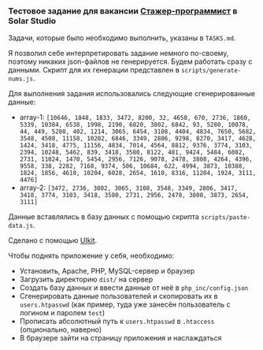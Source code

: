 ### Тестовое задание для вакансии [Стажер-программист](https://perm.hh.ru/vacancy/34874664) в Solar Studio

Задачи, которые было необходимо выполнить, указаны в `TASKS.md`.

Я позволил себе интерпретировать задание немного по-своему, поэтому никаких json-файлов не генерируется. Будем работать сразу с данными. Скрипт для их генерации представлен в `scripts/generate-nums.js`.

Для выполнения задания использовались следующие сгенерированные данные:

* array-1: `[10646, 1848, 1833, 3472, 8200, 32, 4658, 670, 2736, 1860, 5339, 10384, 6538, 1998, 2190, 6820, 3802, 6842, 93, 5280, 10078, 44, 449, 5280, 402, 1214, 3065, 6454, 3108, 4404, 4834, 7650, 5682, 3548, 4508, 11158, 10202, 6846, 3349, 2806, 9298, 8270, 3417, 4628, 1424, 3418, 4775, 11156, 4834, 7014, 4564, 8812, 9376, 3774, 3103, 2394, 10248, 5462, 839, 3418, 3580, 8122, 481, 9424, 5484, 6082, 2731, 11024, 1470, 5454, 2956, 7126, 9078, 2478, 3808, 4264, 4396, 9558, 338, 2282, 7168, 9374, 506, 10684, 622, 4994, 3873, 10388, 1824, 1856, 4610, 10204, 6028, 2654, 1610, 8316, 11204, 1924, 3111, 4476]`
* array-2: `[3472, 2736, 3802, 3065, 3108, 3548, 3349, 2806, 3417, 3418, 3774, 3103, 3418, 3580, 2731, 2956, 2478, 3808, 3873, 2654, 3111]`

Данные вставлялись в базу данных с помощью скрипта `scripts/paste-data.js`.

Сделано с помощью [UIkit](https://getuikit.com).

Чтобы поднять приложение у себя, необходимо:

* Установить, Apache, PHP, MySQL-сервер и браузер
* Загрузить директорию `dist/` на сервер
* Создать базу данных и ввести данные от неё в `php_inc/config.json`
* Сгенерировать данные пользователей и скопировать их в `users.htpasswd` (как пример, туда уже занесён пользователь с логином и паролем `test`)
* Прописать абсолютный путь к `users.htpasswd` в `.htaccess` (опционально, наверно)
* В браузере зайти на страницу приложения и наслаждаться
